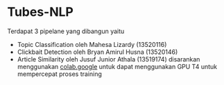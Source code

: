 # Tubes-NLP

Terdapat 3 pipelane yang dibangun yaitu
- Topic Classification oleh Mahesa Lizardy (13520116)
- Clickbait Detection oleh Bryan Amirul Husna (13520146)
- Article Similarity oleh Jusuf Junior Athala (13519174)
disarankan menggunakan [colab.google](https://colab.google/) untuk dapat menggunakan GPU T4 untuk mempercepat proses training
